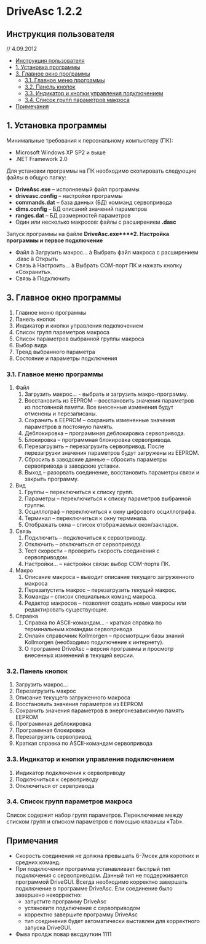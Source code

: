 ﻿# DriveAsc 1.2.2

## Инструкция пользователя

// 4.09.2012

- [Инструкция пользователя](#инструкция-пользователя)
- [1. Установка программы](#1-установка-программы)
- [3. Главное окно программы](#3-главное-окно-программы)
   - [3.1. Главное меню программы](#31-главное-меню-программы)
   - [3.2. Панель кнопок](#32-панель-кнопок)
   - [3.3. Индикатор и кнопки управления подключением](#33-индикатор-и-кнопки-управления-подключением)
   - [3.4. Список групп параметров макроса](#34-список-групп-параметров-макроса)
- [Примечания](#примечания)

## 1. Установка программы

Минимальные требования к персональному компьютеру (ПК):

- Microsoft Windows XP SP2 и выше
- .NET Framework 2.0

Для установки программы на ПК необходимо скопировать следующие файлы в общую папку:

- **DriveAsc.exe** – исполняемый файл программы
- **driveasc.config** – настройки программы
- **commands.dat** – база данных (БД) комманд сервопривода
- **dims.config** – БД описаний значений параметров
- **ranges.dat** – БД размерностей параметров
- Один или несколько макросов: файлы с расширением **.dasc**

Запуск программы на файле **DriveAsc.exe****2. Настройка программы и первое подключение**

- Файл à Загрузить макрос… à Выбрать файл макроса с расширением .dasc à Открыть
- Связь à Настроить… à Выбрать COM-порт ПК и нажать кнопку «Сохранить».
- Связь à Подключить

## 3. Главное окно программы

1. Главное меню программы
1. Панель кнопок
1. Индикатор и кнопки управления подключением
1. Список групп параметров макроса
1. Список параметров выбранной группы макроса
1. Выбор вида
1. Тренд выбранного параметра
1. Состояние и параметры подключения

### 3.1. Главное меню программы

1. Файл
   1. Загрузить макрос… - выбрать и загрузить макро-программу.
   1. Восстановить из EEPROM – восстановить значения параметров из постоянной памяти. Все внесенные изменения будут отменены и перезаписаны.
   1. Сохранить в EEPROM – сохранить измененные значения параметров в постояную память.
   1. Деблокировка – программная деблокировка сервопривода.
   1. Блокировка – программная блокировка сервопривода.
   1. Перезагрузить – перезагрузить сервопривод. После перезагрузки значения параметров будут загружены из EEPROM.
   1. Сбросить в заводские данные – сбросить параметры сервопривода в заводские уставки.
   1. Выход – разорвать соединение, восстановить параметры связи и закрыть программу.
1. Вид
   1. Группы – переключиться к списку групп.
   1. Параметры – переключиться к списку параметров выбранной группы.
   1. Осциллограф – переключиться к окну цифрового осциллографа.
   1. Терминал – переключиться к окну терминала.
   1. Отображать окна – список отображаемых окон/закладок.
1. Связь
   1. Подключить – подключиться к сервоприводу. 
   1. Отключить – отключиться от сервопривода
   1. Тест скорости – проверить скорость соединения с сервоприводом.
   1. Настройки… – настройки связи: выбор COM-порта ПК.
1. Макро
   1. Описание макроса – выводит описание текущего загруженного макроса
   1. Перезапустить макрос – перезагрузить текущий макрос.
   1. Команды – список специальных команд макроса.
   1. Редактор макросов – позволяет создать новые макросы или редактировать существующие.
1. Справка
   1. Справка по ASCII-командам… - краткая справка по терминальным командам сервопривода
   1. Онлайн справочник Kollmorgen – просмотрщик базы знаний Kollmorgen (необходимо подключение к интернету).
   1. О программе DriveAsc – версия программы и просмотр внесенных изменений в текущей версии.

### 3.2. Панель кнопок

1. Загрузить макрос…
2. Перезагрузить макрос
3. Описание текущего загруженного макроса
4. Восстановить значения параметров из EEPROM
5. Сохранить значения параметров в энергонезависимую память EEPROM
6. Программная деблокировка
7. Программная блокировка
8. Перезагрузить сервопривод
9. Краткая справка по ASCII-командам сервопривода

### 3.3. Индикатор и кнопки управления подключением

1. Индикатор подключения к сервоприводу
2. Подключиться к сервоприводу
3. Отключиться от сервпривода

### 3.4. Список групп параметров макроса

Список содержит набор групп параметров. Переключение между списком групп и списком параметров с помощью клавишы «Tab».

## Примечания

- Скорость соединения не должна превышать 6-7мсек для коротких и средних команд.
- При подключении программа устанавливает быстрый тип подключения с сервоприводом. Данный тип не поддерживается программой DriveGUI. Всегда необходимо корректно завершать подключение в программе DriveAsc. Ели соединение было завершено некорректно:
    - запустите программу DriveAsc
    - установите подключение с сервоприводом
    - корректно завершите программу DriveAsc
    - тип соединения будет автоматически выставлен для корректного запуска DriveGUI.
- Фыва пролдж повар ввсдауткин 1111

